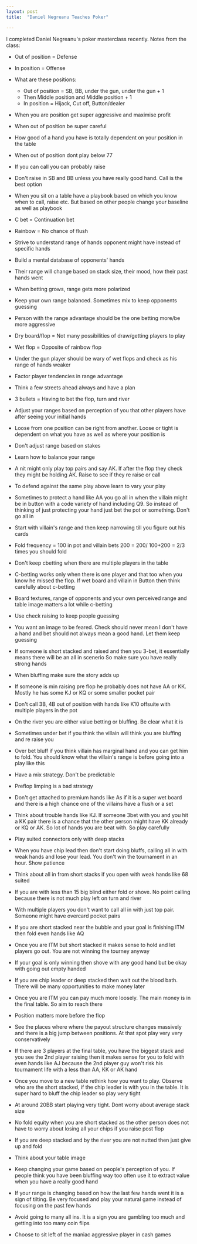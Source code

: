 ```yaml
---
layout: post
title:  "Daniel Negreanu Teaches Poker"

---
```

I completed Daniel Negreanu's poker masterclass recently. Notes from the class:

+ Out of position = Defense

+ In position = Offense

+ What are these positions:
  + Out of position = SB, BB, under the gun, under the gun + 1
  + Then Middle position and Middle position + 1
  + In position = Hijack, Cut off, Button/dealer

+ When you are position get super aggressive and maximise profit

+ When out of position be super careful

+ How good of a hand you have is totally dependent on your position in the table

+ When out of position dont play below 77

+ If you can call you can probably raise

+ Don't raise in SB and BB unless you have really good hand. Call is the best option

+ When you sit on a table have a playbook based on which you know when to call, raise etc. But based on other people change your baseline as well as playbook

+ C bet = Continuation bet

+ Rainbow = No chance of flush

+ Strive to understand range of hands opponent might have instead of specific hands

+ Build a mental database of opponents' hands

+ Their range will change based on stack size, their mood, how their past hands went

+ When betting grows, range gets more polarized

+ Keep your own range balanced. Sometimes mix to keep opponents guessing

+ Person with the range advantage should be the one betting more/be more aggressive

+ Dry board/flop = Not many possibilities of draw/getting players to play

+ Wet flop = Opposite of rainbow flop

+ Under the gun player should be wary of wet flops and check as his range of hands weaker

+ Factor player tendencies in range advantage

+ Think a few streets ahead always and have a plan

+ 3 bullets = Having to bet the flop, turn and river

+ Adjust your ranges based on perception of you that other players have after seeing your initial hands

+ Loose from one position can be right from another. Loose or tight is dependent on what you have as well as where your position is

+ Don't adjust range based on stakes

+ Learn how to balance your range

+ A nit might only play top pairs and say AK. If after the flop they check they might be holding AK. Raise to see if they re raise or call

+ To defend against the same play above learn to vary your play

+ Sometimes to protect a hand like AA you go all in when the villain might be in button with a code variety of hand including Q9. So instead of thinking of just protecting your hand just bet the pot or something. Don't go all in

+ Start with villain's range and then keep narrowing till you figure out his cards

+ Fold frequency = 100 in pot and villain bets 200 = 200/ 100+200 = 2/3 times you should fold

+ Don't keep cbetting when there are multiple players in the table

+ C-betting works only when there is one player and that too when you know he missed the flop. If wet board and villain in Button then think carefully about c-betting

+ Board textures, range of opponents and your own perceived range and table image matters a lot while c-betting

+ Use check raising to keep people guessing

+ You want an image to be feared. Check should never mean I don't have a hand and bet should not always mean a good hand. Let them keep guessing

+ If someone is short stacked and raised and then you 3-bet, it essentially means there will be an all in scenerio So make sure you have really strong hands

+ When bluffing make sure the story adds up

+ If someone is min raising pre flop he probably does not have AA or KK. Mostly he has some KJ or KQ or some smaller pocket pair

+ Don't call 3B, 4B out of position with hands like K10 offsuite with multiple players in the pot

+ On the river you are either value betting or bluffing. Be clear what it is

+ Sometimes under bet if you think the villain will think you are bluffing and re raise you

+ Over bet bluff if you think villain has marginal hand and you can get him to fold. You should know what the villain's range is before going into a play like this

+ Have a mix strategy. Don't be predictable

+ Preflop limping is a bad strategy

+ Don't get attached to premium hands like As if it is a super wet board and there is a high chance one of the villains have a flush or a set

+ Think about trouble hands like KJ. If someone 3bet with you and you hit a KK pair there is a chance that the other person might have KK already or KQ or AK. So lot of hands you are beat with. So play carefully

+ Play suited connectors only with deep stacks

+ When you have chip lead then don't start doing bluffs, calling all in with weak hands and lose your lead. You don't win the tournament in an hour. Show patience

+ Think about all in from short stacks if you open with weak hands like 68 suited

+ If you are with less than 15 big blind either fold or shove. No point calling because there is not much play left on turn and river

+ With multiple players you don't want to call all in with just top pair. Someone might have overcard pocket pairs

+ If you are short stacked near the bubble and your goal is finishing ITM then fold even hands like AQ

+ Once you are ITM but short stacked it makes sense to hold and let players go out. You are not winning the tourney anyway

+ If your goal is only winning then shove with any good hand but be okay with going out empty handed

+ If you are chip leader or deep stacked then wait out the blood bath. There will be many opportunities to make money later

+ Once you are ITM you can pay much more loosely. The main money is in the final table. So aim to reach there

+ Position matters more before the flop

+ See the places where where the payout structure changes massively and there is a big jump between positions. At that spot play very very conservatively

+ If there are 3 players at the final table, you have the biggest stack and you see the 2nd player raising then it makes sense for you to fold with even hands like AJ because the 2nd player guy won't risk his tournament life with a less than AA, KK or AK hand

+ Once you move to a new table rethink how you want to play. Observe who are the short stacked, if the chip leader is with you in the table. It is super hard to bluff the chip leader so play very tight

+ At around 20BB start playing very tight. Dont worry about average stack size

+ No fold equity when you are short stacked as the other person does not have to worry about losing all your chips if you raise post flop

+ If you are deep stacked and by the river you are not nutted then just give up and fold

+ Think about your table image

+ Keep changing your game based on people's perception of you. If people think you have been bluffing way too often use it to extract value when you have a really good hand

+ If your range is changing based on how the last few hands went it is a sign of tilting. Be very focused and play your natural game instead of focusing on the past few hands

+ Avoid going to many all ins. It is a sign you are gambling too much and getting into too many coin flips

+ Choose to sit left of the maniac aggressive player in cash games
